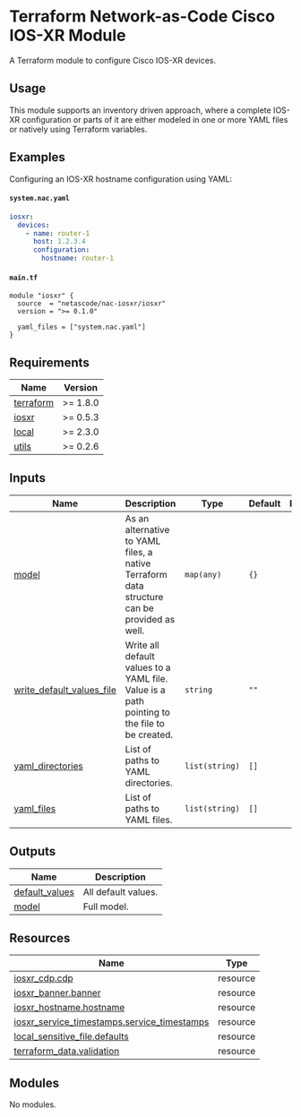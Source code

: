 <!-- BEGIN_TF_DOCS -->
# Terraform Network-as-Code Cisco IOS-XR Module

A Terraform module to configure Cisco IOS-XR devices.

## Usage

This module supports an inventory driven approach, where a complete IOS-XR configuration or parts of it are either modeled in one or more YAML files or natively using Terraform variables.

## Examples

Configuring an IOS-XR hostname configuration using YAML:

#### `system.nac.yaml`

```yaml
iosxr:
  devices:
    - name: router-1
      host: 1.2.3.4
      configuration:
        hostname: router-1
```

#### `main.tf`

```hcl
module "iosxr" {
  source  = "netascode/nac-iosxr/iosxr"
  version = ">= 0.1.0"

  yaml_files = ["system.nac.yaml"]
}
```

## Requirements

| Name | Version |
|------|---------|
| <a name="requirement_terraform"></a> [terraform](#requirement\_terraform) | >= 1.8.0 |
| <a name="requirement_iosxr"></a> [iosxr](#requirement\_iosxr) | >= 0.5.3 |
| <a name="requirement_local"></a> [local](#requirement\_local) | >= 2.3.0 |
| <a name="requirement_utils"></a> [utils](#requirement\_utils) | >= 0.2.6 |
## Inputs

| Name | Description | Type | Default | Required |
|------|-------------|------|---------|:--------:|
| <a name="input_model"></a> [model](#input\_model) | As an alternative to YAML files, a native Terraform data structure can be provided as well. | `map(any)` | `{}` | no |
| <a name="input_write_default_values_file"></a> [write\_default\_values\_file](#input\_write\_default\_values\_file) | Write all default values to a YAML file. Value is a path pointing to the file to be created. | `string` | `""` | no |
| <a name="input_yaml_directories"></a> [yaml\_directories](#input\_yaml\_directories) | List of paths to YAML directories. | `list(string)` | `[]` | no |
| <a name="input_yaml_files"></a> [yaml\_files](#input\_yaml\_files) | List of paths to YAML files. | `list(string)` | `[]` | no |
## Outputs

| Name | Description |
|------|-------------|
| <a name="output_default_values"></a> [default\_values](#output\_default\_values) | All default values. |
| <a name="output_model"></a> [model](#output\_model) | Full model. |
## Resources

| Name | Type |
|------|------|
| [iosxr_cdp.cdp](https://registry.terraform.io/providers/CiscoDevNet/iosxr/latest/docs/resources/cdp) | resource |
| [iosxr_banner.banner](https://registry.terraform.io/providers/CiscoDevNet/iosxr/latest/docs/resources/banner) | resource |
| [iosxr_hostname.hostname](https://registry.terraform.io/providers/CiscoDevNet/iosxr/latest/docs/resources/hostname) | resource |
| [iosxr_service_timestamps.service_timestamps](https://registry.terraform.io/providers/CiscoDevNet/iosxr/latest/docs/resources/service_timestamps) | resource |
| [local_sensitive_file.defaults](https://registry.terraform.io/providers/hashicorp/local/latest/docs/resources/sensitive_file) | resource |
| [terraform_data.validation](https://registry.terraform.io/providers/hashicorp/terraform/latest/docs/resources/data) | resource |
## Modules

No modules.
<!-- END_TF_DOCS -->
